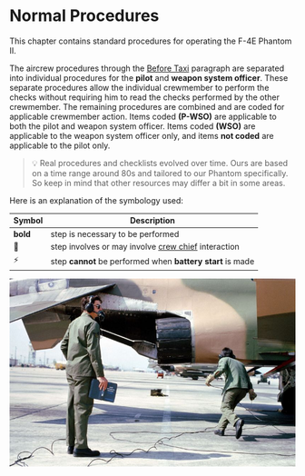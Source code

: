 # Normal Procedures

This chapter contains standard procedures for operating the F-4E Phantom II.

The aircrew procedures through the
[Before Taxi](taxi.md#before-taxi)
paragraph are separated into individual
procedures for the **pilot** and **weapon system
officer**. These separate procedures allow the
individual crewmember to perform the checks
without requiring him to read the checks
performed by the other crewmember. The
remaining procedures are combined and are
coded for applicable crewmember action. Items
coded **(P-WSO)** are applicable to both the pilot
and weapon system officer. Items coded **(WSO)**
are applicable to the weapon system officer only,
and items **not coded** are applicable to the pilot
only.

> 💡 Real procedures and checklists evolved over time.
> Ours are based on a time range
> around 80s and tailored to our Phantom specifically.
> So keep in mind that other resources
> may differ a bit in some areas.

Here is an explanation of the symbology used:

| Symbol   | Description                                                                   |
|----------|-------------------------------------------------------------------------------|
| **bold** | step is necessary to be performed                                             |
| 🔧       | step involves or may involve [crew chief](crew_chief/overview.md) interaction |
| ⚡        | step **cannot** be performed when **battery start** is made                   |

![real_life_crew_with_manual](../img/real_life_crew_with_manual.jpg)
